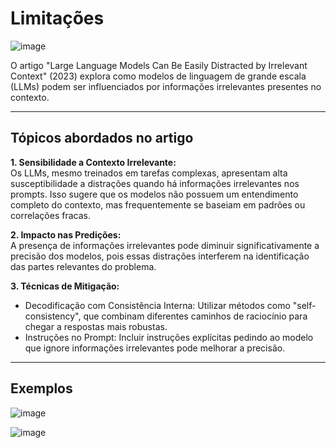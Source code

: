 # Limitações

![image](https://github.com/user-attachments/assets/1e08f2b9-2692-4d54-852c-e834e99ee054)

O artigo "Large Language Models Can Be Easily Distracted by Irrelevant Context" (2023)
explora como modelos de linguagem de grande escala (LLMs) podem ser influenciados por informações irrelevantes
presentes no contexto. 

---
## Tópicos abordados no artigo

**1. Sensibilidade a Contexto Irrelevante:**<br>
   Os LLMs, mesmo treinados em tarefas complexas, apresentam alta susceptibilidade a distrações quando há informações irrelevantes nos prompts. Isso sugere que os modelos não possuem um entendimento completo do contexto, mas frequentemente se baseiam em padrões ou correlações fracas.

**2. Impacto nas Predições:**<br>
   A presença de informações irrelevantes pode diminuir significativamente a precisão dos modelos, pois essas distrações interferem na identificação das partes relevantes do problema.

**3. Técnicas de Mitigação:**<br>
  - Decodificação com Consistência Interna: Utilizar métodos como "self-consistency", que combinam diferentes caminhos de raciocínio para chegar a respostas mais robustas.
  - Instruções no Prompt: Incluir instruções explícitas pedindo ao modelo que ignore informações irrelevantes pode melhorar a precisão.

---
## Exemplos 

![image](https://github.com/user-attachments/assets/5229cf71-d922-4291-9671-9e884ae2577a)

![image](https://github.com/user-attachments/assets/335ba9c3-93fc-4869-a33a-ea245c582fc1)

